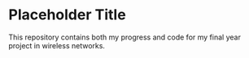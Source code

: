 # Placeholder Title
This repository contains both my progress and code for my final year project in wireless networks.
